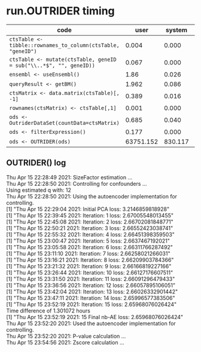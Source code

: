 # run.OUTRIDER timing

| code | user | system | elapsed |
| ---- | ---- | ------ | ------- |
|```ctsTable <- tibble::rownames_to_column(ctsTable, "geneID")```         |0.004| 0.000| 0.005|
|```ctsTable <- mutate(ctsTable, geneID = sub("\\..*$", "", geneID))```   |0.067| 0.000| 0.067|
|```ensembl <- useEnsembl()```|  1.86 |  0.026 | 48.025 |
|```queryResult <- getBM()``` | 1.962  | 0.086 | 58.715 |
|```ctsMatrix <- data.matrix(ctsTable)[, -1]```| 0.389 | 0.016 | 0.406 |
|```rownames(ctsMatrix) <- ctsTable[,1]```| 0.001 | 0.000 | 0.001 |
|```ods <- OutriderDataSet(countData=ctsMatrix)```| 0.685 | 0.040 | 0.812 |
|```ods <- filterExpression()```| 0.177 | 0.000 | 0.177 |
|```ods <- OUTRIDER(ods)```| 63751.152 |  830.117 | 5167.104 |

## OUTRIDER() log
Thu Apr 15 22:28:49 2021: SizeFactor estimation ...  
Thu Apr 15 22:28:50 2021: Controlling for confounders ...  
Using estimated q with: 12  
Thu Apr 15 22:28:50 2021: Using the autoencoder implementation for controlling.  
[1] "Thu Apr 15 22:29:04 2021: Initial PCA loss: 3.2146859818928"  
[1] "Thu Apr 15 22:39:45 2021: Iteration: 1 loss: 2.67005548013455"  
[1] "Thu Apr 15 22:45:08 2021: Iteration: 2 loss: 2.66702081848771"  
[1] "Thu Apr 15 22:50:21 2021: Iteration: 3 loss: 2.66552423038741"  
[1] "Thu Apr 15 22:55:32 2021: Iteration: 4 loss: 2.66451398359503"  
[1] "Thu Apr 15 23:00:47 2021: Iteration: 5 loss: 2.6637467192021"  
[1] "Thu Apr 15 23:05:58 2021: Iteration: 6 loss: 2.66311766287492"  
[1] "Thu Apr 15 23:11:10 2021: Iteration: 7 loss: 2.66258021266031"  
[1] "Thu Apr 15 23:16:21 2021: Iteration: 8 loss: 2.66209903784366"  
[1] "Thu Apr 15 23:21:32 2021: Iteration: 9 loss: 2.66166819227166"  
[1] "Thu Apr 15 23:26:44 2021: Iteration: 10 loss: 2.66127176607511"  
[1] "Thu Apr 15 23:31:50 2021: Iteration: 11 loss: 2.66091296479433"  
[1] "Thu Apr 15 23:36:56 2021: Iteration: 12 loss: 2.66057895106051"  
[1] "Thu Apr 15 23:42:04 2021: Iteration: 13 loss: 2.66026332901442"  
[1] "Thu Apr 15 23:47:11 2021: Iteration: 14 loss: 2.65996577383506"  
[1] "Thu Apr 15 23:52:19 2021: Iteration: 15 loss: 2.65968076026424"  
Time difference of 1.301072 hours  
[1] "Thu Apr 15 23:52:19 2021: 15 Final nb-AE loss: 2.65968076026424"  
Thu Apr 15 23:52:20 2021: Used the autoencoder implementation for controlling.  
Thu Apr 15 23:52:20 2021: P-value calculation ...  
Thu Apr 15 23:54:56 2021: Zscore calculation ...  
